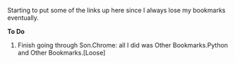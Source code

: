 Starting to put some of the links up here since I always lose my bookmarks eventually.

**To Do**
1. Finish going through Son.Chrome:  all I did was Other Bookmarks.Python and Other Bookmarks.[Loose]
